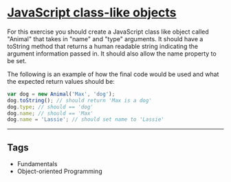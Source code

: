 # [JavaScript class-like objects](https://www.codewars.com/kata/513e1e47c600c93cef000001)

For this exercise you should create a JavaScript class like object called "Animal" that takes in "name" and "type" arguments. It should have a toString method that returns a human readable string indicating the argument information passed in. It should also allow the name property to be set.

The following is an example of how the final code would be used and what the expected return values should be:

```javascript
var dog = new Animal('Max', 'dog');
dog.toString(); // should return 'Max is a dog'
dog.type; // should == 'dog'
dog.name; // should == 'Max'
dog.name = 'Lassie'; // should set name to 'Lassie'
```

---

## Tags

- Fundamentals
- Object-oriented Programming
